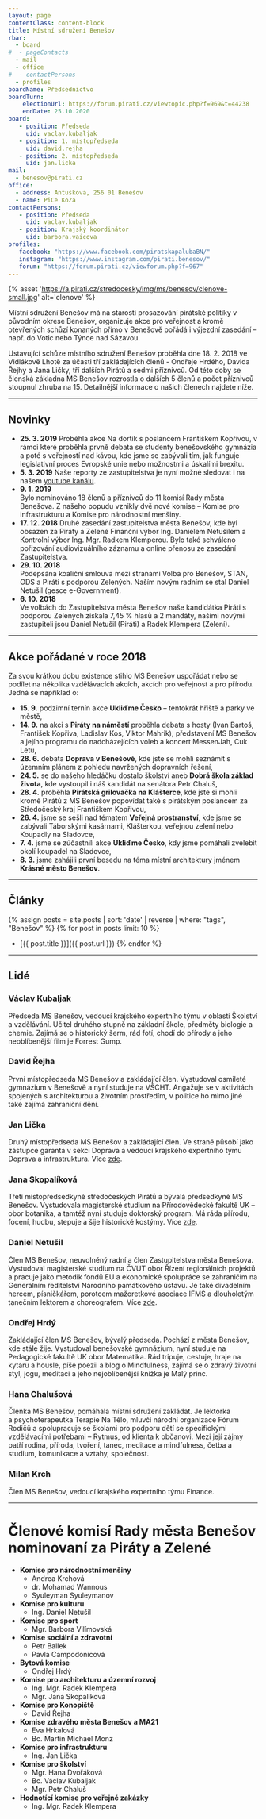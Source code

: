 ```yaml
---
layout: page
contentClass: content-block
title: Místní sdružení Benešov
rbar:
  - board
#  - pageContacts
  - mail
  - office
#  - contactPersons
  - profiles
boardName: Předsednictvo
boardTurn:
    electionUrl: https://forum.pirati.cz/viewtopic.php?f=969&t=44238
    endDate: 25.10.2020
board:
   - position: Předseda
     uid: vaclav.kubaljak
   - position: 1. místopředseda
     uid: david.rejha
   - position: 2. místopředseda
     uid: jan.licka
mail: 
  - benesov@pirati.cz
office:
  - address: Antuškova, 256 01 Benešov
  - name: PiCe KoZa 
contactPersons:
   - position: Předseda
     uid: vaclav.kubaljak
   - position: Krajský koordinátor
     uid: barbora.vaicova
profiles:
   facebook: "https://www.facebook.com/piratskapalubaBN/"
   instagram: "https://www.instagram.com/pirati.benesov/"
   forum: "https://forum.pirati.cz/viewforum.php?f=967"
---
```

{% asset 'https://a.pirati.cz/stredocesky/img/ms/benesov/clenove-small.jpg' alt='clenove' %}


Místní sdružení Benešov má na starosti prosazování pirátské politiky v původním okrese Benešov, organizuje akce pro veřejnost a kromě otevřených schůzí konaných přímo v Benešově pořádá i výjezdní zasedání – např. do Votic nebo Týnce nad Sázavou.

Ustavující schůze místního sdružení Benešov proběhla dne 18. 2. 2018 ve Vidlákově Lhotě za účasti tří zakládajících členů - Ondřeje Hrdého, Davida Řejhy a Jana Ličky, tří dalších Pirátů a sedmi příznivců. Od&nbsp;této doby se členská základna MS Benešov rozrostla o dalších 5 členů a počet příznivců stoupnul zhruba na 15. Detailnější informace o našich členech najdete níže.

<hr>

## Novinky

- **25. 3. 2019**
Proběhla akce Na dortík s poslancem Františkem Kopřivou, v rámci které proběhla prvně debata se studenty benešovského gymnázia a poté s veřejností nad kávou, kde jsme se zabývali tím, jak funguje legislativní proces Evropské unie nebo možnostmi a úskalími brexitu.
- **5. 3. 2019**
Naše reporty ze zastupitelstva je nyní možné sledovat i na našem [youtube kanálu](https://www.youtube.com/channel/UCAsgieqa9tSYwq2jHWXnkIQ).
- **9. 1. 2019**  
Bylo nominováno 18 členů a příznivců do 11 komisí Rady města Benešova. Z&nbsp;našeho popudu vznikly dvě nové komise – Komise pro infrastrukturu a Komise pro národnostní menšiny.
- **17. 12. 2018**
Druhé zasedání zastupitelstva města Benešov, kde byl obsazen za Piráty a Zelené Finanční výbor Ing. Danielem Netušilem a Kontrolní výbor Ing. Mgr. Radkem Klemperou. Bylo také schváleno pořizování audiovizuálního záznamu a online přenosu ze zasedání Zastupitelstva.
- **29. 10. 2018**  
Podepsána koaliční smlouva mezi stranami Volba pro Benešov, STAN, ODS a Piráti s&nbsp;podporou Zelených. Naším novým radním se stal Daniel Netušil (gesce e-Government).
- **6. 10. 2018**  
Ve volbách do Zastupitelstva města Benešov naše kandidátka Piráti s podporou Zelených získala 7,45 % hlasů a 2 mandáty, našimi novými zastupiteli jsou Daniel Netušil (Piráti) a&nbsp;Radek Klempera (Zelení).

<hr>

## Akce pořádané v roce 2018
Za svou krátkou dobu existence stihlo MS Benešov uspořádat nebo se podílet na několika vzdělávacích akcích, akcích pro veřejnost a pro přírodu. Jedná se například o:

- **15. 9.** podzimní ternín akce **Ukliďme Česko** – tentokrát hřiště a parky ve městě,
- **14. 9.** na akci s **Piráty na náměstí** proběhla debata s hosty (Ivan Bartoš, František Kopřiva, Ladislav Kos, Viktor Mahrik), představení MS Benešov a jejího programu do nadcházejících voleb a koncert MessenJah, Cuk Letu, 
- **28. 6.** debata **Doprava v Benešově**, kde jste se mohli seznámit s územním plánem z pohledu navržených dopravních řešení,
- **24. 5.** se do našeho hledáčku dostalo školství aneb **Dobrá škola základ života**, kde vystoupil i náš kandidát na senátora Petr Chaluš,
- **28. 4.** proběhla **Pirátská grilovačka na Klášterce**, kde jste si mohli kromě Pirátů z MS Benešov popovídat také s pirátským poslancem za Středočeský kraj Františkem Kopřivou,
- **26. 4.** jsme se sešli nad tématem **Veřejná prostranství**, kde jsme se zabývali Táborskými kasárnami, Klášterkou, veřejnou zelení nebo Koupadly na Sladovce,
- **7. 4.** jsme se zúčastnili akce **Ukliďme Česko**, kdy jsme pomáhali zvelebit okolí koupadel na&nbsp;Sladovce,
- **8. 3.** jsme zahájili první besedu na téma místní architektury jménem **Krásné město Benešov**.

<hr>


## Články
{% assign posts = site.posts | sort: 'date' | reverse | where: "tags", "Benešov" %}
{% for post in posts limit: 10 %}
* [{{ post.title }}]({{ post.url }})
{% endfor %}

<hr>

## Lidé

### Václav Kubaljak
Předseda MS Benešov, vedoucí krajského expertního týmu v oblasti Školství a vzdělávání. Učitel druhého stupně na základní škole, předměty biologie a chemie. Zajímá se o historický šerm, rád fotí, chodí do přírody a jeho neoblíbenější film je Forrest Gump. 

### David Řejha
První místopředseda MS Benešov a zakládající člen. Vystudoval osmileté gymnázium v Benešově a&nbsp;nyní studuje na VŠCHT. Angažuje se v aktivitách spojených s architekturou a životním prostředím, v&nbsp;politice ho mimo jiné také zajímá zahraniční dění.

### Jan Lička
Druhý místopředseda MS Benešov a zakládající člen. Ve straně působí jako zástupce garanta v sekci Doprava a vedoucí krajského expertního týmu Doprava a infrastruktura. Více <a href="{{ 'lide/jan-licka/' | relative_url }}">zde</a>.

### Jana Skopalíková
Třetí místopředsedkyně středočeských Pirátů a bývalá předsedkyně MS Benešov. Vystudovala magisterské studium na Přírodovědecké fakultě UK – obor botanika, a tamtéž nyní studuje doktorský program. Má ráda přírodu, focení, hudbu, stepuje a šije historické kostýmy. Více <a href="{{ 'lide/jana-skopalikova/' | relative_url }}">zde</a>.

### Daniel Netušil
Člen MS Benešov, neuvolněný radní a člen Zastupitelstva města Benešova. Vystudoval magisterské studium na ČVUT obor Řízení regionálních projektů a pracuje jako metodik fondů EU a ekonomické spolupráce se zahraničím na Generálním ředitelství Národního památkového ústavu. Je také divadelním hercem, písničkářem, porotcem mažoretkové asociace IFMS a dlouholetým tanečním lektorem a choreografem. Více <a href="{{ 'lide/daniel-netusil/' | relative_url }}">zde</a>.

### Ondřej Hrdý
Zakládající člen MS Benešov, bývalý předseda. Pochází z města Benešov, kde stále žije. Vystudoval benešovské gymnázium, nyní studuje na Pedagogické fakultě UK obor Matematika. Rád tripuje, cestuje, hraje na kytaru a housle, píše poezii a blog o Mindfulness, zajímá se o zdravý životní styl, jogu, meditaci a jeho nejoblíbenější knížka je Malý princ.

### Hana Chalušová
Členka MS Benešov, pomáhala místní sdružení zakládat. Je lektorka a&nbsp;psychoterapeutka Terapie Na Tělo, mluvčí národní organizace Fórum Rodičů a spolupracuje se školami pro podporu dětí se specifickými vzdělávacími potřebami – Rytmus, od klienta k občanovi. Mezi její zájmy patří rodina, příroda, tvoření, tanec, meditace a mindfulness, četba a studium, komunikace a&nbsp;vztahy, společnost.

### Milan Krch
Člen MS Benešov, vedoucí krajského expertního týmu Finance.

<hr>

# Členové komisí Rady města Benešov nominovaní za Piráty a Zelené

- **Komise pro národnostní menšiny**
  * Andrea Krchová
  * dr. Mohamad Wannous
  * Syuleyman Syuleymanov
- **Komise pro kulturu**
  * Ing. Daniel Netušil
- **Komise pro sport**
  * Mgr. Barbora Vilímovská
- **Komise sociální a zdravotní**
  * Petr Ballek
  * Pavla Campodonicová
- **Bytová komise**
  * Ondřej Hrdý
- **Komise pro architekturu a územní rozvoj**
  * Ing. Mgr. Radek Klempera
  * Mgr. Jana Skopalíková
- **Komise pro Konopiště**
  * David Řejha
- **Komise zdravého města Benešov a MA21**
  * Eva Hrkalová
  * Bc. Martin Michael Monz
- **Komise pro infrastrukturu**
  * Ing. Jan Lička
- **Komise pro školství**
  * Mgr. Hana Dvořáková
  * Bc. Václav Kubaljak
  * Mgr. Petr Chaluš
- **Hodnotící komise pro veřejné zakázky**
  * Ing. Mgr. Radek Klempera

